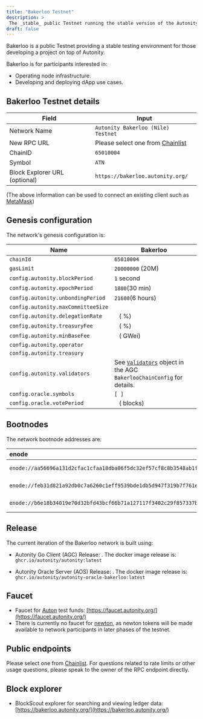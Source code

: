 ```yaml
---
title: "Bakerloo Testnet"
description: >
 The _stable_ public Testnet running the stable version of the Autonity protocol
draft: false
---
```


Bakerloo is a public Testnet providing a stable testing environment for those developing a project on top of Autonity.

Bakerloo is for participants interested in:

- Operating node infrastructure.
- Developing and deploying dApp use cases.

## Bakerloo Testnet details

|**Field**|**Input**|
|------|----------|
|Network Name|`Autonity Bakerloo (Nile) Testnet`|
|New RPC URL|Please select one from [Chainlist](https://chainlist.org/?testnets=true&search=bakerloo)|
|ChainID |`65010004`|
|Symbol|`ATN`|
|Block Explorer URL (optional)|`https://bakerloo.autonity.org/`|

(The above information can be used to connect an existing client such as [MetaMask](https://metamask.zendesk.com/hc/en-us/articles/360043227612-How-to-add-a-custom-network-RPC))

## Genesis configuration

The network's genesis configuration is:

| Name                               | Bakerloo                      |
| ---------------------------------- | ----------------------------- |
| `chainId`                          | `65010004`                    |
| `gasLimit`                         | `20000000` (20M)              |
| `config.autonity.blockPeriod`      | `1` second                    |
| `config.autonity.epochPeriod`      | `1800`(30 min)                |
| `config.autonity.unbondingPeriod`  | `21600`(6 hours)              |
| `config.autonity.maxCommitteeSize` | ` `                          |
| `config.autonity.delegationRate`   | ` ` ( %)                  |                |
| `config.autonity.treasuryFee`      | ` ` ( %)      |
| `config.autonity.minBaseFee`       | ` ` (  GWei)        |
| `config.autonity.operator`         | ` ` |
| `config.autonity.treasury`         | ` ` |
| `config.autonity.validators`       |  See [`Validators`](https://github.com/autonity/autonity/blob/release/v0.14.0/params/config.go#L206) object in the AGC `BakerlooChainConfig` for details.  |
| `config.oracle.symbols`       | `[ ]`        |
| `config.oracle.votePeriod`       | ` ` (  blocks)       |


## Bootnodes

The network bootnode addresses are:

| enode | region |
| :-- | :-- |
| `enode://aa56696a131d2cfac1cfaa18dba06f5dc32ef57cf8c8b3548ab1f74227987c5656c2c0eecba61dfdd0754030c23d433e4db554f6b677eb900c05b98792b1d7fb@34.39.58.139:30303` | europe-west2 |
| `enode://feb31d821a92db0c7a6260c1eff9539bde1db5d947f319b7f761ea99479b5b31a95209153c9c910c8f94e8f557541a7ffa72a4a1ff0602944df2b0e6611be4ce@35.200.221.60:30303` | asia-south1 |
| `enode://b6e18b34019e70d32bfd43bcf66b71a127117f3402c29f857337b9dd3ccc45c4a9d441d211ca2a201bd46d003cfbf84a2b0721cf9b939ae6abd66dfe698700fc@35.235.121.67:30303` | us-west2 |


## Release

The current iteration of the Bakerloo network is built using:

- Autonity Go Client (AGC) Release: [ ]( ). The docker image release is: `ghcr.io/autonity/autonity:latest`

- Autonity Oracle Server (AOS) Release: [ ]( ). The docker image release is: `ghcr.io/autonity/autonity-oracle-bakerloo:latest`

## Faucet

- Faucet for [Auton](/concepts/protocol-assets/auton) test funds: [https://faucet.autonity.org/](https://faucet.autonity.org/)
- There is currently no faucet for [newton](/concepts/protocol-assets/newton), as newton tokens will be made available to network participants in later phases of the testnet.

## Public endpoints

Please select one from [Chainlist](https://chainlist.org/?testnets=true&search=bakerloo). For questions related to rate limits or other usage questions, please speak to the owner of the RPC endpoint directly.

## Block explorer

- BlockScout explorer for searching and viewing ledger data: [https://bakerloo.autonity.org/](https://bakerloo.autonity.org/)
